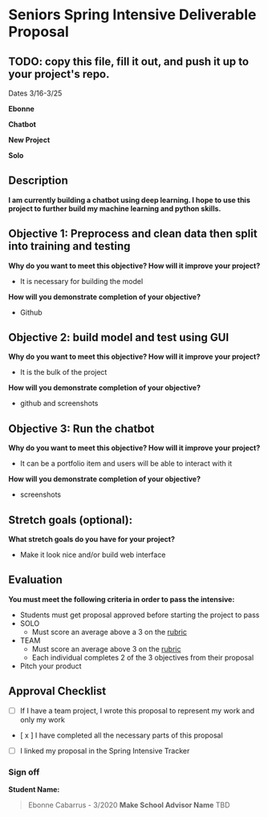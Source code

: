 # Seniors Spring Intensive Deliverable Proposal 

## TODO: copy this file, fill it out, and push it up to your project's repo.

Dates 3/16-3/25

**Ebonne**


**Chatbot** 


**New Project**


**Solo**


## Description

**I am currently building a chatbot using deep learning. I hope to use this project to further build my machine learning and python skills.**


## Objective 1: Preprocess and clean data then split into training and testing

**Why do you want to meet this objective? How will it improve your project?** 

- It is necessary for building the model

**How will you demonstrate completion of your objective?** 

- Github

## Objective 2: build model and test using GUI

**Why do you want to meet this objective? How will it improve your project?** 

- It is the bulk of the project

**How will you demonstrate completion of your objective?** 

- github and screenshots

## Objective 3: Run the chatbot

**Why do you want to meet this objective? How will it improve your project?** 
- It can be a portfolio item and users will be able to interact with it

**How will you demonstrate completion of your objective?** 
- screenshots

## Stretch goals (optional):

**What stretch goals do you have for your project?**
- Make it look nice and/or build web interface

## Evaluation

**You must meet the following criteria in order to pass the intensive:**

- Students must get proposal approved before starting the project to pass
- SOLO
    - Must score an average above a 3 on the [rubric]
- TEAM
    - Must score an average above 3 on the [rubric]
    - Each individual completes 2 of the 3 objectives from their proposal
- Pitch your product


[rubric]:https://docs.google.com/document/d/1IOQDmohLBEBT-hyr-2vgw1mbZUNsq3fHxVfH0oRmVt0/edit



## Approval Checklist
- [ ] If I have a team project, I wrote this proposal to represent my work and only my work
- [ x ] I have completed all the necessary parts of this proposal
- [ ] I linked my proposal in the Spring Intensive Tracker

### Sign off

**Student Name:**                
> Ebonne Cabarrus - 3/2020
**Make School Advisor Name**
> TBD
